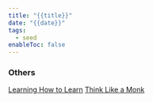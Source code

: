 ```yaml
---
title: "{{title}}"
date: "{{date}}"
tags:
  - seed
enableToc: false
---
```

### Others
[Learning How to Learn](https://www.amazon.in/Learning-How-Learn-Barbara-Oakley/dp/0143132547)
[Think Like a Monk](https://www.amazon.in/Think-Like-Monk-Jay-Shetty/dp/0008386595)
